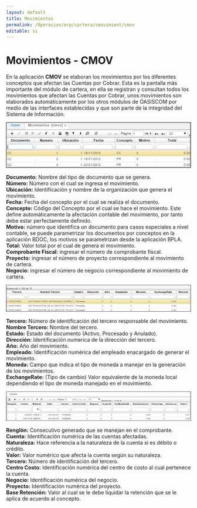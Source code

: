```yaml
---
layout: default
title: Movimientos
permalink: /Operacion/erp/cartera/cmovimient/cmov
editable: si
---
```


# Movimientos - CMOV

En la aplicación **CMOV** se elaboran los movimientos por los diferentes conceptos que afectan las Cuentas por Cobrar. Esta es la pantalla más importante del módulo de cartera, en ella se registran y consultan todos los movimientos que afectan las Cuentas por Cobrar, unos movimientos son elaborados automáticamente por los otros módulos de OASISCOM por medio de las interfaces establecidas y que son parte de la integridad del Sistema de Información.  

![](CMOV.png)

**Documento:** Nombre del tipo de documento que se genera.  
**Número:** Número con el cual se ingresa el movimiento.  
**Ubicación:** Identificación y nombre de la organización que genera el movimiento.  
**Fecha:** Fecha del concepto por el cual se realiza el documento.  
**Concepto:** Código del Concepto por el cual se hace el movimiento. Este define automáticamente la afectación contable del movimiento, por tanto debe estar perfectamente definido.  
**Motivo:** número que identifica un documento para casos especiales a nivel contable, se puede parametrizar los documentos por conceptos en la aplicación BDOC, los motivos se parametrizan desde la aplicación BPLA.  
**Total:** Valor total por el cual de genera el movimiento.  
**Comprobante Fiscal:** ingresar el número de comprobante fiscal.  
**Proyecto:** ingresar el número de proyecto correspondiente al movimiento de cartera.  
**Negocio:** ingresar el número de negocio correspondiente al movimiento de cartera.  

![](CMOV2.png)

**Tercero:** Número de identificación del tercero responsable del movimiento.  
**Nombre Tercero:** Nombre del tercero.  
**Estado:** Estado del documento (Activo, Procesado y Anulado).  
**Dirección:** Identificación numerica de la dirección del tercero.  
**Año:** Año del movimiento.  
**Empleado:** Identificación numérica del empleado enacargado de generar el movimiento.  
**Moneda:** Campo que indica el tipo de moneda a manejar en la generación de los movimientos.  
**ExchangeRate:**  (Tipo de cambio) Valor equivalente de la moneda local dependiendo el tipo de moneda manejado en el movimiento.  

![](CMOV3.png)

**Renglón:** Consecutivo generado que se manejan en el comprobante.  
**Cuenta:** Identificación numérica de las cuentas afectadas.  
**Naturaleza:** Hace referencia a la naturaleza de la cuenta si es débito o crédito.  
**Valor:** Valor numérico que afecta la cuenta según su naturaleza.  
**Tercero:** Número de identificación del tercero.  
**Centro Costo:** Identificación numérica del centro de costo al cual pertenece la cuenta.  
**Negocio:** Identificación numérica del negocio.  
**Proyecto:** Identificación numérica del proyecto.  
**Base Retención:** Valor al cual se le debe liquidar la retención que se le aplica de acuerdo al concepto.  
